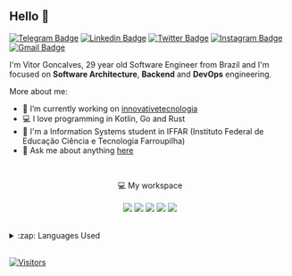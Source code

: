 ## Hello 👋

[![Telegram Badge](https://img.shields.io/badge/-Telegram-1ca0f1?style=flat-square&labelColor=1ca0f1&logo=telegram&logoColor=white&link=https://t.me/vitormbgoncalves)](https://t.me/vitormbgoncalves)
[![Linkedin Badge](https://img.shields.io/badge/-LinkedIn-blue?style=flat-square&logo=Linkedin&logoColor=white&link=https://www.linkedin.com/in/vitormbgoncalves/)](https://www.linkedin.com/in/vitormbgoncalves/)
[![Twitter Badge](https://img.shields.io/badge/-Twitter-1DA1F2?style=flat-square&logo=twitter&logoColor=white&link=https://www.twitter.com/vitormbgoncalve)](https://www.twitter.com/vitormbgoncalve)
[![Instagram Badge](https://img.shields.io/badge/-Instagram-purple?style=flat-square&logo=Instagram&logoColor=white&link=https://www.instagram.com/vitormbgoncalves/)](https://www.instagram.com/vitormbgoncalves/)
[![Gmail Badge](https://img.shields.io/badge/-Gmail-c14438?style=flat-square&logo=Gmail&logoColor=white&link=mailto:vitorgoncalvesmb135@gmail.com)](mailto:vitorgoncalvesmb135@gmail.com)

I'm Vitor Goncalves, 29 year old Software Engineer from Brazil and I'm focused on **Software Architecture**, **Backend** and **DevOps** engineering.

More about me:
- :rocket: I’m currently working on [innovativetecnologia](https://github.com/innovativetecnologia)
- :computer: I love programming in Kotlin, Go and Rust
- :school: I'm a Information Systems student in IFFAR (Instituto Federal de Educação Ciência e Tecnologia Farroupilha)
- 💬 Ask me about anything [here](https://github.com/vitormbgoncalves/vitormbgoncalves/issues)
<br/>

<p align='center'>
  💻 My workspace<br/><br/>
  <img src="https://img.shields.io/badge/Manjaro-20.2.1%20Nibia%20KDE-%230078D6.svg?&style=for-the-badge&logo=manjaro&logoColor=green" />
  <img src="https://img.shields.io/badge/AMD-Ryzen%205%203400G-%230071C5.svg?&style=for-the-badge&logo=amd&logoColor=white" />
  <img src="https://img.shields.io/badge/RAM-XPG%20D41%2016GB%203200MHz-%230071C5.svg?&style=for-the-badge&logoColor=white" />
  <img src="https://img.shields.io/badge/SSD-XPG%20S41%20256GB%20M.2%203500MB/s-%230071C5.svg?&style=for-the-badge&logoColor=white" />
  <img src="https://img.shields.io/badge/nvidia-gtx%201050-%2376B900.svg?&style=for-the-badge&logo=nvidia&logoColor=white" />
</p>
<br/>

<details>
  <summary>:zap: Languages Used</summary>
  <img src="https://github-readme-stats.vercel.app/api/top-langs/?username=vitormbgoncalves&layout=compact&bg_color=ffffff&text_color=333333">
</details>
<br/>

[![Visitors](https://visitor-badge.glitch.me/badge?page_id=github/vitormbgoncalves)](https://github.com/vitormbgoncalves)
<br/>
